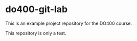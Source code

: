 # do400-git-lab



This is an example project repository for the DO400 course.

This repository is only a test.
